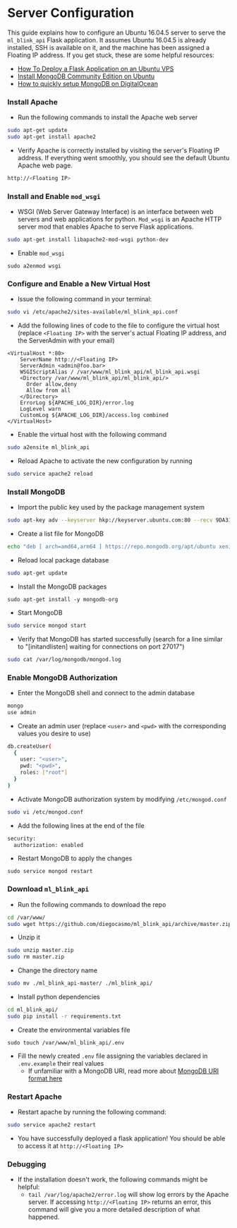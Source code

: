 # Server Configuration

This guide explains how to configure an Ubuntu 16.04.5 server to serve the `ml_blink_api` Flask application. It assumes Ubuntu 16.04.5 is already installed, SSH is available on it, and the machine has been assigned a Floating IP address. If you get stuck, these are some helpful resources:
  - [How To Deploy a Flask Application on an Ubuntu VPS](https://www.digitalocean.com/community/tutorials/how-to-deploy-a-flask-application-on-an-ubuntu-vps)
  - [Install MongoDB Community Edition on Ubuntu](https://docs.mongodb.com/manual/tutorial/install-mongodb-on-ubuntu/)
  - [How to quickly setup MongoDB on DigitalOcean](https://medium.com/ninjaconcept/how-to-quickly-setup-mongodb-on-digitalocean-3d9791a7aaa4)

### Install Apache
  - Run the following commands to install the Apache web server
``` bash
sudo apt-get update
sudo apt-get install apache2
```
  - Verify Apache is correctly installed by visiting the server's Floating IP address. If everything went smoothly, you should see the default Ubuntu Apache web page.
``` bash
http://<Floating IP>
```

### Install and Enable `mod_wsgi`
  - WSGI (Web Server Gateway Interface) is an interface between web servers and web applications for python. `Mod_wsgi` is an Apache HTTP server mod that enables Apache to serve Flask applications.
``` bash
sudo apt-get install libapache2-mod-wsgi python-dev
```
  - Enable `mod_wsgi`
```
sudo a2enmod wsgi
```

### Configure and Enable a New Virtual Host
  - Issue the following command in your terminal:
```bash
sudo vi /etc/apache2/sites-available/ml_blink_api.conf
```
  - Add the following lines of code to the file to configure the virtual host (replace `<Floating IP>` with the server's actual Floating IP address, and the ServerAdmin with your email)
```
<VirtualHost *:80>
    ServerName http://<Floating IP>
    ServerAdmin <admin@foo.bar>
    WSGIScriptAlias / /var/www/ml_blink_api/ml_blink_api.wsgi
    <Directory /var/www/ml_blink_api/ml_blink_api/>
      Order allow,deny
      Allow from all
    </Directory>
    ErrorLog ${APACHE_LOG_DIR}/error.log
    LogLevel warn
    CustomLog ${APACHE_LOG_DIR}/access.log combined
</VirtualHost>
```  
  - Enable the virtual host with the following command 
``` bash
sudo a2ensite ml_blink_api
```
  - Reload Apache to activate the new configuration by running
``` bash
sudo service apache2 reload
```

### Install MongoDB
  - Import the public key used by the package management system
``` bash
sudo apt-key adv --keyserver hkp://keyserver.ubuntu.com:80 --recv 9DA31620334BD75D9DCB49F368818C72E52529D4
```
  - Create a list file for MongoDB
``` bash
echo "deb [ arch=amd64,arm64 ] https://repo.mongodb.org/apt/ubuntu xenial/mongodb-org/4.0 multiverse" | sudo tee /etc/apt/sources.list.d/mongodb-org-4.0.list
```
  - Reload local package database
``` bash
sudo apt-get update
```
  - Install the MongoDB packages
```
sudo apt-get install -y mongodb-org
```
  - Start MongoDB
``` bash
sudo service mongod start
```
  - Verify that MongoDB has started successfully (search for a line similar to "[initandlisten] waiting for connections on port 27017")
``` bash
sudo cat /var/log/mongodb/mongod.log
```

### Enable MongoDB Authorization
  - Enter the MongoDB shell and connect to the admin database
``` bash
mongo
use admin
```
  - Create an admin user (replace `<user>` and `<pwd>` with the corresponding values you desire to use)
``` bash
db.createUser(
  {
    user: "<user>",
    pwd: "<pwd>",
    roles: ["root"]
  }
)
```
  - Activate MongoDB authorization system by modifying `/etc/mongod.conf`
``` bash
sudo vi /etc/mongod.conf
```
  - Add the following lines at the end of the file
``` bash
security:
  authorization: enabled
```
  - Restart MongoDB to apply the changes
```
sudo service mongod restart
```

### Download `ml_blink_api`
  - Run the following commands to download the repo
``` bash
cd /var/www/
sudo wget https://github.com/diegocasmo/ml_blink_api/archive/master.zip
```
  - Unzip it
``` bash
sudo unzip master.zip
sudo rm master.zip
```
  - Change the directory name
``` bash
sudo mv ./ml_blink_api-master/ ./ml_blink_api/
```
  - Install python dependencies
``` bash
cd ml_blink_api/
sudo pip install -r requirements.txt
```
  - Create the environmental variables file
```
sudo touch /var/www/ml_blink_api/.env
```
  - Fill the newly created `.env` file assigning the variables declared in `.env.example` their real values
    - If unfamiliar with a MongoDB URI, read more about [MongoDB URI format here](https://docs.mongodb.com/manual/reference/connection-string/)

### Restart Apache
  - Restart apache by running the following command:
``` bash
sudo service apache2 restart
```
  - You have successfully deployed a flask application! You should be able to access it at `http://<Floating IP>`

### Debugging
  - If the installation doesn't work, the following commands might be helpful:
    - `tail /var/log/apache2/error.log` will show log errors by the Apache server. If accessing `http://<Floating IP>` returns an error, this command will give you a more detailed description of what happened.
